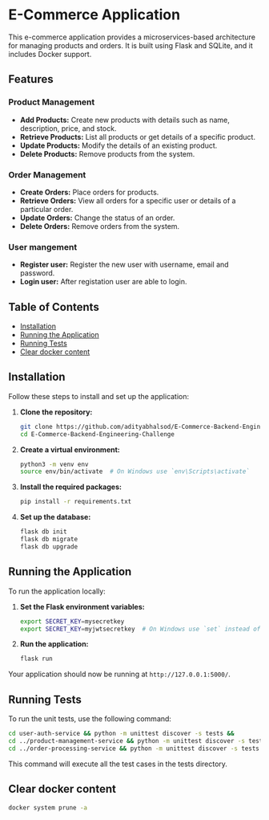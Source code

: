 # E-Commerce Application

This e-commerce application provides a microservices-based architecture for managing products and orders. It is built using Flask and SQLite, and it includes Docker support.

## Features

### Product Management
- **Add Products:** Create new products with details such as name, description, price, and stock.
- **Retrieve Products:** List all products or get details of a specific product.
- **Update Products:** Modify the details of an existing product.
- **Delete Products:** Remove products from the system.

### Order Management
- **Create Orders:** Place orders for products.
- **Retrieve Orders:** View all orders for a specific user or details of a particular order.
- **Update Orders:** Change the status of an order.
- **Delete Orders:** Remove orders from the system.

### User mangement
- **Register user:** Register the new user with username, email and password.
- **Login user:** After registation user are able to login.

## Table of Contents

- [Installation](#installation)
- [Running the Application](#running-the-application)
- [Running Tests](#running-tests)
- [Clear docker content](#clear-docker-content)

## Installation

Follow these steps to install and set up the application:

1. **Clone the repository:**

   ```sh
   git clone https://github.com/adityabhalsod/E-Commerce-Backend-Engineering-Challenge
   cd E-Commerce-Backend-Engineering-Challenge
   ```

2. **Create a virtual environment:**

   ```sh
   python3 -m venv env
   source env/bin/activate  # On Windows use `env\Scripts\activate`
   ```

3. **Install the required packages:**

   ```sh
   pip install -r requirements.txt
   ```

4. **Set up the database:**
   ```sh
   flask db init
   flask db migrate
   flask db upgrade
   ```

## Running the Application

To run the application locally:

1. **Set the Flask environment variables:**

   ```sh
   export SECRET_KEY=mysecretkey
   export SECRET_KEY=myjwtsecretkey  # On Windows use `set` instead of `export`
   ```

2. **Run the application:**
   ```sh
   flask run
   ```

Your application should now be running at `http://127.0.0.1:5000/`.

## Running Tests

To run the unit tests, use the following command:

```sh
cd user-auth-service && python -m unittest discover -s tests &&
cd ../product-management-service && python -m unittest discover -s tests &&
cd ../order-processing-service && python -m unittest discover -s tests
```

This command will execute all the test cases in the tests directory.

## Clear docker content

```sh
docker system prune -a
```
